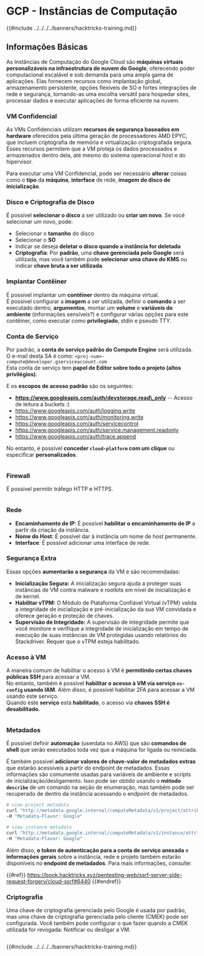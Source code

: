 # GCP - Instâncias de Computação

{{#include ../../../../banners/hacktricks-training.md}}

## Informações Básicas

As Instâncias de Computação do Google Cloud são **máquinas virtuais personalizáveis na infraestrutura de nuvem do Google**, oferecendo poder computacional escalável e sob demanda para uma ampla gama de aplicações. Elas fornecem recursos como implantação global, armazenamento persistente, opções flexíveis de SO e fortes integrações de rede e segurança, tornando-as uma escolha versátil para hospedar sites, processar dados e executar aplicações de forma eficiente na nuvem.

### VM Confidencial

As VMs Confidenciais utilizam **recursos de segurança baseados em hardware** oferecidos pela última geração de processadores AMD EPYC, que incluem criptografia de memória e virtualização criptografada segura. Esses recursos permitem que a VM proteja os dados processados e armazenados dentro dela, até mesmo do sistema operacional host e do hipervisor.

Para executar uma VM Confidencial, pode ser necessário **alterar** coisas como o **tipo** da **máquina**, **interface** de rede, **imagem do disco de inicialização**.

### Disco e Criptografia de Disco

É possível **selecionar o disco** a ser utilizado ou **criar um novo**. Se você selecionar um novo, pode:

- Selecionar o **tamanho** do disco
- Selecionar o **SO**
- Indicar se deseja **deletar o disco quando a instância for deletada**
- **Criptografia**: Por **padrão**, uma **chave gerenciada pelo Google** será utilizada, mas você também pode **selecionar uma chave do KMS** ou indicar **chave bruta a ser utilizada**.

### Implantar Contêiner

É possível implantar um **contêiner** dentro da máquina virtual.\
É possível configurar a **imagem** a ser utilizada, definir o **comando** a ser executado dentro, **argumentos**, montar um **volume** e **variáveis de ambiente** (informações sensíveis?) e configurar várias opções para este contêiner, como executar como **privilegiado**, stdin e pseudo TTY.

### Conta de Serviço

Por padrão, a **conta de serviço padrão do Compute Engine** será utilizada. O e-mail desta SA é como: `<proj-num>-compute@developer.gserviceaccount.com`\
Esta conta de serviço tem **papel de Editor sobre todo o projeto (altos privilégios).**

E os **escopos de acesso padrão** são os seguintes:

- **https://www.googleapis.com/auth/devstorage.read\_only** -- Acesso de leitura a buckets :)
- https://www.googleapis.com/auth/logging.write
- https://www.googleapis.com/auth/monitoring.write
- https://www.googleapis.com/auth/servicecontrol
- https://www.googleapis.com/auth/service.management.readonly
- https://www.googleapis.com/auth/trace.append

No entanto, é possível **conceder `cloud-platform` com um clique** ou especificar **personalizados**.

<figure><img src="../../../../images/image (327).png" alt=""><figcaption></figcaption></figure>

### Firewall

É possível permitir tráfego HTTP e HTTPS.

<figure><img src="../../../../images/image (326).png" alt=""><figcaption></figcaption></figure>

### Rede

- **Encaminhamento de IP**: É possível **habilitar o encaminhamento de IP** a partir da criação da instância.
- **Nome do Host**: É possível dar à instância um nome de host permanente.
- **Interface**: É possível adicionar uma interface de rede.

### Segurança Extra

Essas opções **aumentarão a segurança** da VM e são recomendadas:

- **Inicialização Segura:** A inicialização segura ajuda a proteger suas instâncias de VM contra malware e rootkits em nível de inicialização e de kernel.
- **Habilitar vTPM:** O Módulo de Plataforma Confiável Virtual (vTPM) valida a integridade de inicialização e pré-inicialização da sua VM convidada e oferece geração e proteção de chaves.
- **Supervisão de Integridade:** A supervisão de integridade permite que você monitore e verifique a integridade de inicialização em tempo de execução de suas instâncias de VM protegidas usando relatórios do Stackdriver. Requer que o vTPM esteja habilitado.

### Acesso à VM

A maneira comum de habilitar o acesso à VM é **permitindo certas chaves públicas SSH** para acessar a VM.\
No entanto, também é possível **habilitar o acesso à VM via serviço `os-config` usando IAM**. Além disso, é possível habilitar 2FA para acessar a VM usando este serviço.\
Quando este **serviço** está **habilitado**, o acesso via **chaves SSH é desabilitado.**

<figure><img src="../../../../images/image (328).png" alt=""><figcaption></figcaption></figure>

### Metadados

É possível definir **automação** (userdata no AWS) que são **comandos de shell** que serão executados toda vez que a máquina for ligada ou reiniciada.

É também possível **adicionar valores de chave-valor de metadados extras** que estarão acessíveis a partir do endpoint de metadados. Essas informações são comumente usadas para variáveis de ambiente e scripts de inicialização/desligamento. Isso pode ser obtido usando o **método `describe`** de um comando na seção de enumeração, mas também pode ser recuperado de dentro da instância acessando o endpoint de metadados.
```bash
# view project metadata
curl "http://metadata.google.internal/computeMetadata/v1/project/attributes/?recursive=true&alt=text" \
-H "Metadata-Flavor: Google"

# view instance metadata
curl "http://metadata.google.internal/computeMetadata/v1/instance/attributes/?recursive=true&alt=text" \
-H "Metadata-Flavor: Google"
```
Além disso, **o token de autenticação para a conta de serviço anexada** e **informações gerais** sobre a instância, rede e projeto também estarão disponíveis no **endpoint de metadados**. Para mais informações, consulte:

{{#ref}}
https://book.hacktricks.xyz/pentesting-web/ssrf-server-side-request-forgery/cloud-ssrf#6440
{{#endref}}

### Criptografia

Uma chave de criptografia gerenciada pelo Google é usada por padrão, mas uma chave de criptografia gerenciada pelo cliente (CMEK) pode ser configurada. Você também pode configurar o que fazer quando a CMEK utilizada for revogada: Notificar ou desligar a VM.

<figure><img src="../../../../images/image (329).png" alt=""><figcaption></figcaption></figure>

{{#include ../../../../banners/hacktricks-training.md}}
